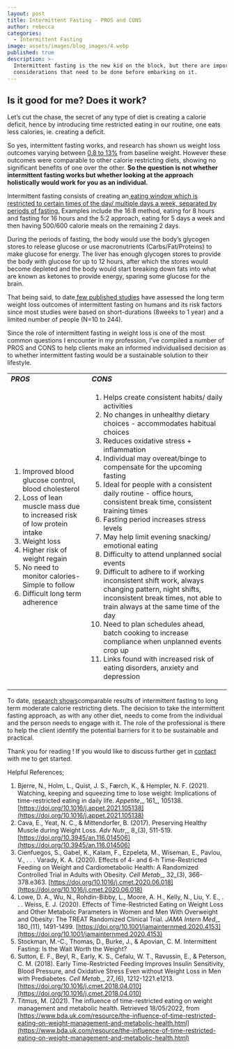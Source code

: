 ```yaml
---
layout: post
title: Intermittent Fasting - PROS and CONS
author: rebecca
categories:
  - Intermittent Fasting
image: assets/images/blog_images/4.webp
published: true
description: >-
  Intermittent fasting is the new kid on the block, but there are important
  considerations that need to be done before embarking on it.
---
```

## Is it good for me? Does it work?

Let’s cut the chase, the secret of any type of diet is creating a calorie deficit, hence by introducing time restricted eating in our routine, one eats less calories, ie. creating a deficit.

So yes, intermittent fasting works, and research has shown us weight loss outcomes varying between [0.8 to 13%](https://www.ncbi.nlm.nih.gov/pmc/articles/PMC5959807/) from baseline weight. However these outcomes were comparable to other calorie restricting diets, showing no significant benefits of one over the other. **So the question is not whether intermittent fasting works but whether looking at the approach holistically would work for you as an individual.**

Intermittent fasting consists of creating an[ eating window which is restricted to certain times of the day/ multiple days a week, separated by periods of fasting.](https://doi.org/10.1001/jamainternmed.2020.4153) Examples include the 16:8 method, eating for 8 hours and fasting for 16 hours and the 5:2 approach, eating for 5 days a week and then having 500/600 calorie meals on the remaining 2 days. 

During the periods of fasting, the body would use the body’s glycogen stores to release glucose or use macronutrients (Carbs/Fat/Proteins) to make glucose for energy. The liver has enough glycogen stores to provide the body with glucose for up to 12 hours, after which the stores would become depleted and the body would start breaking down fats into what are known as ketones to provide energy, sparing some glucose for the brain. 

That being said, to date[ few published studies](https://www.ncbi.nlm.nih.gov/pmc/articles/PMC5959807/) have assessed the long term weight loss outcomes of intermittent fasting on humans and its risk factors since most studies were based on short-durations (8weeks to 1 year) and a limited number of people (N=10 to 244).

Since the role of intermittent fasting in weight loss is one of the most common questions I encounter in my profession, I’ve compiled a number of PROS and CONS to help clients make an informed individualised decision as to whether intermittent fasting would be a sustainable solution to their lifestyle. 


<table>
  <tr>
   <td><strong><i>PROS</i></strong></td>
   <td><strong><i>CONS</i></strong></td>
  </tr>
  <tr>
   <td>
        <ol>
            <li>Improved blood glucose control, blood cholesterol</li>
            <li>Loss of lean muscle mass due to increased risk of low protein intake</li>
            <li>Weight loss</li>
            <li>Higher risk of weight regain</li>
            <li>No need to monitor calories- Simple to follow</li>
            <li>Difficult long term adherence</li>
        </ol>
   </td>
   <td>
        <ol>
            <li>Helps create consistent habits/ daily activities</li>
            <li>No changes in unhealthy dietary choices - accommodates habitual choices</li>
            <li>Reduces oxidative stress + inflammation</li>
            <li>Individual may overeat/binge to compensate for the upcoming fasting</li>
            <li>Ideal for people with a consistent daily routine - office hours, consistent break time, consistent training times</li>
            <li>Fasting period increases stress levels</li>
            <li>May help limit evening snacking/ emotional eating</li>
            <li>Difficulty to attend unplanned social events</li>
            <li>Difficult to adhere to if working inconsistent shift work, always changing pattern, night shifts, inconsistent break times, not able to train always at the same time of the day</li>
            <li>Need to plan schedules ahead, batch cooking to increase compliance when unplanned events crop up</li>
            <li>Links found with increased risk of eating disorders, anxiety and depression</li>
        </ol>
   </td>
  </tr>
</table>


To date, [research shows](https://www.bda.uk.com/resource/the-influence-of-time-restricted-eating-on-weight-management-and-metabolic-health.html)comparable results of  intermittent fasting to long term moderate calorie restricting diets. The decision to take the intermittent fasting approach, as with any other diet, needs to come from the individual and the person needs to engage with it. The role of the professional is there to help the client identify the potential barriers for it to be sustainable and practical. 

Thank you for reading ! If you would like to discuss further get in [contact](/contact) with me to get started.

Helpful References; 

1. Bjerre, N., Holm, L., Quist, J. S., Færch, K., & Hempler, N. F. (2021). Watching, keeping and squeezing time to lose weight: Implications of time-restricted eating in daily life. _Appetite_,_ 161_, 105138. [https://doi.org/10.1016/j.appet.2021.105138](https://doi.org/10.1016/j.appet.2021.105138)
2. Cava, E., Yeat, N. C., & Mittendorfer, B. (2017). Preserving Healthy Muscle during Weight Loss. _Adv Nutr_,_ 8_(3), 511-519. [https://doi.org/10.3945/an.116.014506](https://doi.org/10.3945/an.116.014506)
3. Cienfuegos, S., Gabel, K., Kalam, F., Ezpeleta, M., Wiseman, E., Pavlou, V., . . . Varady, K. A. (2020). Effects of 4- and 6-h Time-Restricted Feeding on Weight and Cardiometabolic Health: A Randomized Controlled Trial in Adults with Obesity. _Cell Metab_,_ 32_(3), 366-378.e363. [https://doi.org/10.1016/j.cmet.2020.06.018](https://doi.org/10.1016/j.cmet.2020.06.018)
4. Lowe, D. A., Wu, N., Rohdin-Bibby, L., Moore, A. H., Kelly, N., Liu, Y. E., . . . Weiss, E. J. (2020). Effects of Time-Restricted Eating on Weight Loss and Other Metabolic Parameters in Women and Men With Overweight and Obesity: The TREAT Randomized Clinical Trial. _JAMA Intern Med_,_ 180_(11), 1491-1499. [https://doi.org/10.1001/jamainternmed.2020.4153](https://doi.org/10.1001/jamainternmed.2020.4153)
5. Stockman, M.-C., Thomas, D., Burke, J., & Apovian, C. M. Intermittent Fasting: Is the Wait Worth the Weight?
6. Sutton, E. F., Beyl, R., Early, K. S., Cefalu, W. T., Ravussin, E., & Peterson, C. M. (2018). Early Time-Restricted Feeding Improves Insulin Sensitivity, Blood Pressure, and Oxidative Stress Even without Weight Loss in Men with Prediabetes. _Cell Metab_,_ 27_(6), 1212-1221.e1213. [https://doi.org/10.1016/j.cmet.2018.04.010](https://doi.org/10.1016/j.cmet.2018.04.010)
7. Titmus, M. (2021). The influence of time-restricted eating on weight management and metabolic health. Retrieved 18/05/2022, from [https://www.bda.uk.com/resource/the-influence-of-time-restricted-eating-on-weight-management-and-metabolic-health.html](https://www.bda.uk.com/resource/the-influence-of-time-restricted-eating-on-weight-management-and-metabolic-health.html)
